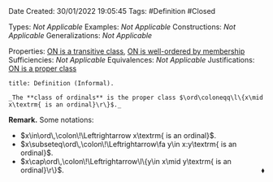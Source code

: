 <br />
<br />

Date Created: 30/01/2022 19:05:45
Tags: #Definition #Closed 

Types: _Not Applicable_
Examples: _Not Applicable_
Constructions: _Not Applicable_
Generalizations: _Not Applicable_

Properties: [$\textrm{ON}$ is a transitive class](ON%20is%20a%20transitive%20class.md), [$\textrm{ON}$ is well-ordered by membership](ON%20is%20well-ordered%20by%20membership.md)
Sufficiencies: _Not Applicable_
Equivalences: _Not Applicable_
Justifications: [$\textrm{ON}$ is a proper class](ON%20is%20a%20proper%20class.md)

``` ad-Definition
title: Definition (Informal).

_The **class of ordinals** is the proper class $\ord\coloneqq\l\{x\mid x\textrm{ is an ordinal}\r\}$._

```

**Remark.** Some notations:
* $x\in\ord\,\colon\!\Leftrightarrow x\textrm{ is an ordinal}$.
* $x\subseteq\ord\,\colon\!\Leftrightarrow\fa y\in x:y\textrm{ is an ordinal}$.
* $x\cap\ord\,\colon\!\Leftrightarrow\l\{y\in x\mid y\textrm{ is an ordinal}\r\}$.<span style="float:right;">$\blacklozenge$</span>
